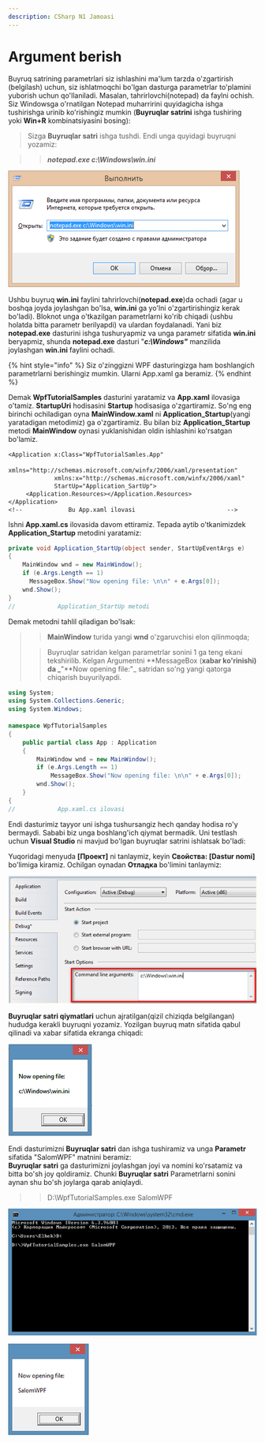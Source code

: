 ```yaml
---
description: CSharp N1 Jamoasi
---
```


# Argument berish

Buyruq satrining parametrlari siz ishlashini ma'lum tarzda o'zgartirish \(belgilash\) uchun, siz ishlatmoqchi bo'lgan dasturga parametrlar to'plamini yuborish uchun qo'llaniladi. Masalan, tahrirlovchi\(notepad\) da faylni ochish. Siz Windowsga o'rnatilgan Notepad muharririni quyidagicha ishga tushirishga urinib ko'rishingiz mumkin \(**Buyruqlar satrini** ishga tushiring yoki **Win+R** kombinatsiyasini bosing\):

> Sizga **Buyruqlar satri** ishga tushdi. Endi unga quyidagi buyruqni yozamiz:

> > _**notepad.exe c:\Windows\win.ini**_

![Buyruqlar satri](../../.gitbook/assets/wpf10.png)

 Ushbu buyruq **win.ini** faylini tahrirlovchi\(**notepad.exe**\)da ochadi \(agar u boshqa joyda joylashgan bo'lsa, **win.ini** ga yo'lni o'zgartirishingiz kerak bo'ladi\). Bloknot unga o'tkazilgan parametrlarni ko'rib chiqadi \(ushbu holatda bitta parametr berilyapdi\) va ulardan foydalanadi. Yani biz **notepad.exe** dasturini ishga tushuryapmiz va unga parametr sifatida **win.ini** beryapmiz, shunda **notepad.exe** dasturi "_**c:\Windows"**_ manzilida joylashgan **win.ini** faylini ochadi.

{% hint style="info" %}
Siz o'zinggizni WPF dasturingizga ham boshlangich parametrlarni berishingiz mumkin. Ularni App.xaml ga beramiz.
{% endhint %}

 Demak **WpfTutorialSamples** dasturini yaratamiz va **App.xaml** ilovasiga o'tamiz. **StartupUri** hodisasini **Startup** hodisasiga o'zgartiramiz. So'ng eng birinchi ochiladigan oyna **MainWindow.xaml** ni **Application\_Startup**\(yangi yaratadigan metodimiz\) ga o'zgartiramiz. Bu bilan biz **Application\_Startup** metodi **MainWindow** oynasi yuklanishidan oldin ishlashini ko'rsatgan bo'lamiz.

```markup
<Application x:Class="WpfTutorialSamles.App"
             xmlns="http://schemas.microsoft.com/winfx/2006/xaml/presentation"
             xmlns:x="http://schemas.microsoft.com/winfx/2006/xaml"
             StartUp="Application_SartUp">
     <Application.Resources></Application.Resources>
</Application>
<!--             Bu App.xaml ilovasi                          -->
```

 Ishni **App.xaml.cs** ilovasida davom ettiramiz. Tepada aytib o'tkanimizdek **Application\_Startup** metodini yaratamiz:

```csharp
private void Application_StartUp(object sender, StartUpEventArgs e)
{
    MainWindow wnd = new MainWindow();
    if (e.Args.Length == 1)
      MessageBox.Show("Now opening file: \n\n" + e.Args[0]);
    wnd.Show();
}
//            Application_StartUp metodi
```

Demak metodni tahlil qiladigan bo'lsak:

> > **MainWindow** turida yangi **wnd** o'zgaruvchisi elon qilinmoqda;
>
> > Buyruqlar satridan kelgan parametrlar sonini 1 ga teng ekani tekshirilib. Kelgan Argumentni **MessageBox \(**xabar ko'rinishi\) da _**"**Now opening file:"_ satridan so'ng yangi qatorga chiqarish buyurilyapdi.

```csharp
using System;
using System.Collections.Generic;
using System.Windows;

namespace WpfTutorialSamples
{
    public partial class App : Application
    {
        MainWindow wnd = new MainWindow();
        if (e.Args.Length == 1)
            MessageBox.Show("Now opening file: \n\n" + e.Args[0]);
        wnd.Show();
    }
{
//            App.xaml.cs ilovasi
```

 Endi dasturimiz tayyor uni ishga tushursangiz hech qanday hodisa ro'y bermaydi. Sababi biz unga boshlang'ich qiymat bermadik. Uni testlash uchun **Visual Studio** ni mavjud bo'lgan buyruqlar satrini ishlatsak bo'ladi:

 Yuqoridagi menyuda **\[Проект\]** ni tanlaymiz, keyin **Свойства: \[Dastur nomi\]** bo'limiga kiramiz. Ochilgan oynadan  **Отладка** bo'limini tanlaymiz:

![\[&#x421;&#x432;&#x43E;&#x439;&#x441;&#x442;&#x432;&#x430;\] bo&apos;limi](../../.gitbook/assets/wpf11.png)

 **Buyruqlar satri qiymatlari** uchun ajratilgan\(qizil chiziqda belgilangan\) hududga kerakli buyruqni yozamiz. Yozilgan buyruq matn sifatida qabul qilinadi va xabar sifatida ekranga chiqadi:  


![MessageBox ](../../.gitbook/assets/wpf12.png)

 Endi dasturimizni **Buyruqlar satri** dan ishga tushiramiz va unga **Parametr** sifatida "SalomWPF" matnini beramiz:  
 **Buyruqlar satri** ga dasturimizni joylashgan joyi va nomini ko'rsatamiz va bitta bo'sh joy qoldiramiz. Chunki **Buyruqlar satri** Parametrlarni sonini aynan shu bo'sh joylarga qarab aniqlaydi.

> > D:\WpfTutorialSamples.exe SalomWPF

![CMD](../../.gitbook/assets/wpf13.png)

![Natija](../../.gitbook/assets/wpf14.png)

